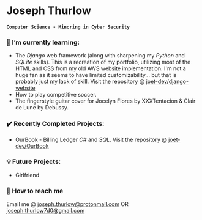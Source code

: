 # Joseph Thurlow

**`Computer Science - Minoring in Cyber Security`**

### 🌱 I’m currently learning: 
- The *Django* web framework (along with sharpening my *Python* and *SQLite* skills). This is a recreation of my portfolio, utilizing most of the HTML and CSS from my old AWS website implementation. I'm not a huge fan as it seems to have limited customizability... but that is probably just my lack of skill. Visit the repository @ [joet-dev/django-website](https://github.com/joet-dev/django-website)
- How to play competitive soccer. 
- The fingerstyle guitar cover for Jocelyn Flores by XXXTentacion & Clair de Lune by Debussy. 

### :heavy_check_mark: Recently Completed Projects: 
- OurBook - Billing Ledger *C#* and *SQL*. Visit the repository @ [joet-dev/OurBook](https://github.com/joet-dev/OurBook)

### :bulb: Future Projects: 
- Girlfriend

### :email: How to reach me
Email me @ joseph.thurlow@protonmail.com OR joseph.thurlow7d0@gmail.com

